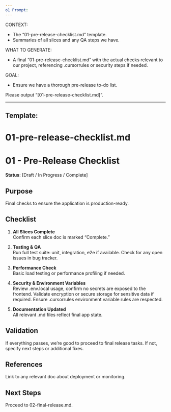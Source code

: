 ```yaml
---
o1 Prompt:
---
```

CONTEXT:
- The “01-pre-release-checklist.md” template.
- Summaries of all slices and any QA steps we have.

WHAT TO GENERATE:
- A final “01-pre-release-checklist.md” with the actual checks relevant to our project, referencing .cursorrules or security steps if needed.

GOAL:
- Ensure we have a thorough pre-release to-do list.

Please output “[01-pre-release-checklist.md]”.


---
Template:
---
# 01-pre-release-checklist.md

# 01 - Pre-Release Checklist
**Status**: [Draft / In Progress / Complete]

## Purpose
Final checks to ensure the application is production-ready.

## Checklist
1. **All Slices Complete**  
   Confirm each slice doc is marked “Complete.”

2. **Testing & QA**  
   Run full test suite: unit, integration, e2e if available.
   Check for any open issues in bug tracker.

3. **Performance Check**  
   Basic load testing or performance profiling if needed.

4. **Security & Environment Variables**  
   Review .env.local usage, confirm no secrets are exposed to the frontend.
   Validate encryption or secure storage for sensitive data if required.
   Ensure .cursorrules environment variable rules are respected.

5. **Documentation Updated**  
   All relevant .md files reflect final app state.

## Validation
If everything passes, we’re good to proceed to final release tasks.
If not, specify next steps or additional fixes.

## References
Link to any relevant doc about deployment or monitoring.

## Next Steps
Proceed to 02-final-release.md.
